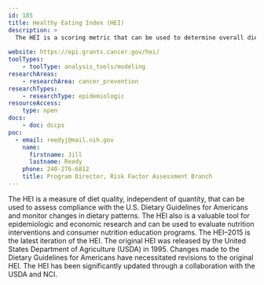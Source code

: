```yaml
---
id: 185
title: Healthy Eating Index (HEI)
description: >
  The HEI is a scoring metric that can be used to determine overall diet quality as well as the quality of a range of dietary components.
    
website: https://epi.grants.cancer.gov/hei/
toolTypes:
    - toolType: analysis_tools/modeling
researchAreas:
    - researchArea: cancer_prevention
researchTypes:
    - researchType: epidemiologic
resourceAccess:
    type: open
docs:
    - doc: dccps
poc:
  - email: reedyj@mail.nih.gov
    name:
      firstname: Jill
      lastname: Reedy
    phone: 240-276-6812
    title: Program Director, Risk Factor Assessment Branch
---
```

The HEI is a measure of diet quality, independent of quantity, that can be used to assess compliance with the U.S. Dietary Guidelines for Americans and monitor changes in dietary patterns. The HEI also is a valuable tool for epidemiologic and economic research and can be used to evaluate nutrition interventions and consumer nutrition education programs. The HEI–2015 is the latest iteration of the HEI. The original HEI was released by the United States Department of Agriculture (USDA) in 1995. Changes made to the Dietary Guidelines for Americans have necessitated revisions to the original HEI. The HEI has been significantly updated through a collaboration with the USDA and NCI.
